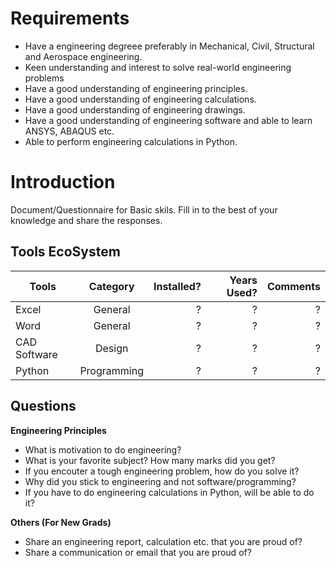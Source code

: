 # Requirements

- Have a engineering degreee preferably in Mechanical, Civil, Structural and Aerospace engineering.
- Keen understanding and interest to solve real-world engineering problems
- Have a good understanding of engineering principles.
- Have a good understanding of engineering calculations.
- Have a good understanding of engineering drawings.
- Have a good understanding of engineering software and able to learn ANSYS, ABAQUS etc.
- Able to perform engineering calculations in Python.

# Introduction

Document/Questionnaire for Basic skils. Fill in to the best of your knowledge and share the responses.

## Tools EcoSystem

| Tools        | Category |  Installed? | Years Used? | Comments |
|--------------|:-----:|-----------:|-----------:|-----------:|
| Excel |  General     |        ? |        ? |        ? |
| Word |  General |        ? |        ? |        ? |
| CAD Software  |  Design |        ? |        ? |        ? |
| Python  |  Programming |        ? |        ? |        ? |

## Questions

**Engineering Principles**

- What is motivation to do engineering?
- What is your favorite subject? How many marks did you get?
- If you encouter a tough engineering problem, how do you solve it?
- Why did you stick to engineering and not software/programming?
- If you have to do engineering calculations in Python, will be able to do it?

**Others (For New Grads)**

- Share an engineering report, calculation etc. that you are proud of?
- Share a communication or email that you are proud of?
